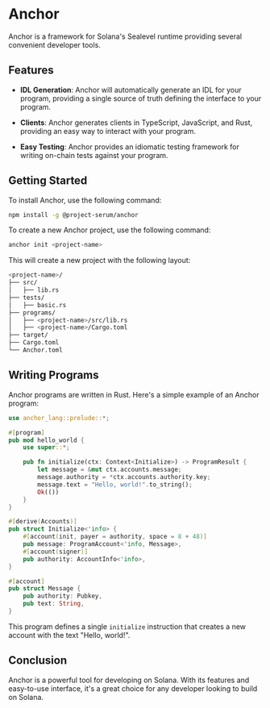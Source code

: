# Anchor

Anchor is a framework for Solana's Sealevel runtime providing several convenient developer tools.

## Features

- **IDL Generation**: Anchor will automatically generate an IDL for your program, providing a single source of truth defining the interface to your program.

- **Clients**: Anchor generates clients in TypeScript, JavaScript, and Rust, providing an easy way to interact with your program.

- **Easy Testing**: Anchor provides an idiomatic testing framework for writing on-chain tests against your program.

## Getting Started

To install Anchor, use the following command:

```bash
npm install -g @project-serum/anchor
```

To create a new Anchor project, use the following command:

```bash
anchor init <project-name>
```

This will create a new project with the following layout:

```bash
<project-name>/
├── src/
│   ├── lib.rs
├── tests/
│   ├── basic.rs
├── programs/
│   ├── <project-name>/src/lib.rs
│   ├── <project-name>/Cargo.toml
├── target/
├── Cargo.toml
└── Anchor.toml
```

## Writing Programs

Anchor programs are written in Rust. Here's a simple example of an Anchor program:

```rust
use anchor_lang::prelude::*;

#[program]
pub mod hello_world {
    use super::*;

    pub fn initialize(ctx: Context<Initialize>) -> ProgramResult {
        let message = &mut ctx.accounts.message;
        message.authority = *ctx.accounts.authority.key;
        message.text = "Hello, world!".to_string();
        Ok(())
    }
}

#[derive(Accounts)]
pub struct Initialize<'info> {
    #[account(init, payer = authority, space = 8 + 48)]
    pub message: ProgramAccount<'info, Message>,
    #[account(signer)]
    pub authority: AccountInfo<'info>,
}

#[account]
pub struct Message {
    pub authority: Pubkey,
    pub text: String,
}
```

This program defines a single `initialize` instruction that creates a new account with the text "Hello, world!".

## Conclusion

Anchor is a powerful tool for developing on Solana. With its features and easy-to-use interface, it's a great choice for any developer looking to build on Solana.